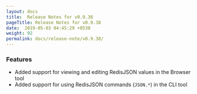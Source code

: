 ```yaml
---
layout: docs
title:  Release Notes for v0.9.38
pageTitle: Release Notes for v0.9.38
date:  2019-05-03 04:45:29 +0530
weight: 92
permalink: docs/release-note/v0.9.38/
---
```

### Features

- Added support for viewing and editing RedisJSON values in the Browser tool
- Added support for using RedisJSON commands (`JSON.*`) in the CLI tool
